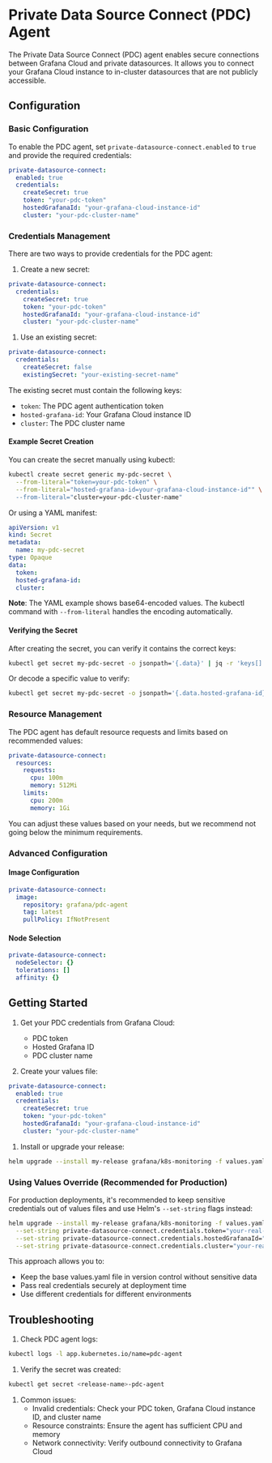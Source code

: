 # Private Data Source Connect (PDC) Agent

The Private Data Source Connect (PDC) agent enables secure connections between Grafana Cloud and private datasources. It allows you to connect your Grafana Cloud instance to in-cluster datasources that are not publicly accessible.

## Configuration

### Basic Configuration

To enable the PDC agent, set `private-datasource-connect.enabled` to `true` and provide the required credentials:

```yaml
private-datasource-connect:
  enabled: true
  credentials:
    createSecret: true
    token: "your-pdc-token"
    hostedGrafanaId: "your-grafana-cloud-instance-id"
    cluster: "your-pdc-cluster-name"
```

### Credentials Management

There are two ways to provide credentials for the PDC agent:

1.  Create a new secret:

```yaml
private-datasource-connect:
  credentials:
    createSecret: true
    token: "your-pdc-token"
    hostedGrafanaId: "your-grafana-cloud-instance-id"
    cluster: "your-pdc-cluster-name"
```

1.  Use an existing secret:

```yaml
private-datasource-connect:
  credentials:
    createSecret: false
    existingSecret: "your-existing-secret-name"
```

The existing secret must contain the following keys:

-   `token`: The PDC agent authentication token
-   `hosted-grafana-id`: Your Grafana Cloud instance ID
-   `cluster`: The PDC cluster name

#### Example Secret Creation

You can create the secret manually using kubectl:

```bash
kubectl create secret generic my-pdc-secret \
  --from-literal="token=your-pdc-token" \
  --from-literal="hosted-grafana-id=your-grafana-cloud-instance-id"" \
  --from-literal="cluster=your-pdc-cluster-name"
```

Or using a YAML manifest:

```yaml
apiVersion: v1
kind: Secret
metadata:
  name: my-pdc-secret
type: Opaque
data:
  token:
  hosted-grafana-id: 
  cluster: 
```

**Note**: The YAML example shows base64-encoded values. The kubectl command with `--from-literal` handles the encoding automatically.

#### Verifying the Secret

After creating the secret, you can verify it contains the correct keys:

```bash
kubectl get secret my-pdc-secret -o jsonpath='{.data}' | jq -r 'keys[]'
```

Or decode a specific value to verify:

```bash
kubectl get secret my-pdc-secret -o jsonpath='{.data.hosted-grafana-id}' | base64 -d
```

### Resource Management

The PDC agent has default resource requests and limits based on recommended values:

```yaml
private-datasource-connect:
  resources:
    requests:
      cpu: 100m
      memory: 512Mi
    limits:
      cpu: 200m
      memory: 1Gi
```

You can adjust these values based on your needs, but we recommend not going below the minimum requirements.

### Advanced Configuration

#### Image Configuration

```yaml
private-datasource-connect:
  image:
    repository: grafana/pdc-agent
    tag: latest
    pullPolicy: IfNotPresent
```

#### Node Selection

```yaml
private-datasource-connect:
  nodeSelector: {}
  tolerations: []
  affinity: {}
```

## Getting Started

1.  Get your PDC credentials from Grafana Cloud:
    -   PDC token
    -   Hosted Grafana ID
    -   PDC cluster name

2.  Create your values file:

```yaml
private-datasource-connect:
  enabled: true
  credentials:
    createSecret: true
    token: "your-pdc-token"
    hostedGrafanaId: "your-grafana-cloud-instance-id"
    cluster: "your-pdc-cluster-name"
```

1.  Install or upgrade your release:

```bash
helm upgrade --install my-release grafana/k8s-monitoring -f values.yaml
```

### Using Values Override (Recommended for Production)

For production deployments, it's recommended to keep sensitive credentials out of values files and use Helm's `--set-string` flags instead:

```bash
helm upgrade --install my-release grafana/k8s-monitoring -f values.yaml \
  --set-string private-datasource-connect.credentials.token="your-real-pdc-token" \
  --set-string private-datasource-connect.credentials.hostedGrafanaId="your-real-grafana-id" \
  --set-string private-datasource-connect.credentials.cluster="your-real-cluster-name"
```

This approach allows you to:

-   Keep the base values.yaml file in version control without sensitive data
-   Pass real credentials securely at deployment time
-   Use different credentials for different environments

## Troubleshooting

1.  Check PDC agent logs:

```bash
kubectl logs -l app.kubernetes.io/name=pdc-agent
```

1.  Verify the secret was created:

```bash
kubectl get secret <release-name>-pdc-agent
```

1.  Common issues:
    -   Invalid credentials: Check your PDC token, Grafana Cloud instance ID, and cluster name
    -   Resource constraints: Ensure the agent has sufficient CPU and memory
    -   Network connectivity: Verify outbound connectivity to Grafana Cloud
